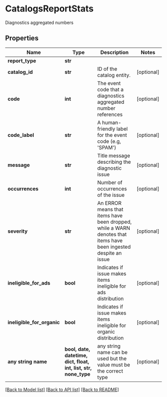 # CatalogsReportStats

Diagnostics aggregated numbers

## Properties
Name | Type | Description | Notes
------------ | ------------- | ------------- | -------------
**report_type** | **str** |  | 
**catalog_id** | **str** | ID of the catalog entity. | [optional] 
**code** | **int** | The event code that a diagnostics aggregated number references | [optional] 
**code_label** | **str** | A human-friendly label for the event code (e.g, &#39;SPAM&#39;) | [optional] 
**message** | **str** | Title message describing the diagnostic issue | [optional] 
**occurrences** | **int** | Number of occurrences of the issue | [optional] 
**severity** | **str** | An ERROR means that items have been dropped, while a WARN denotes that items have been ingested despite an issue | [optional] 
**ineligible_for_ads** | **bool** | Indicates if issue makes items ineligible for ads distribution | [optional] 
**ineligible_for_organic** | **bool** | Indicates if issue makes items ineligible for organic distribution | [optional] 
**any string name** | **bool, date, datetime, dict, float, int, list, str, none_type** | any string name can be used but the value must be the correct type | [optional]

[[Back to Model list]](../README.md#documentation-for-models) [[Back to API list]](../README.md#documentation-for-api-endpoints) [[Back to README]](../README.md)


